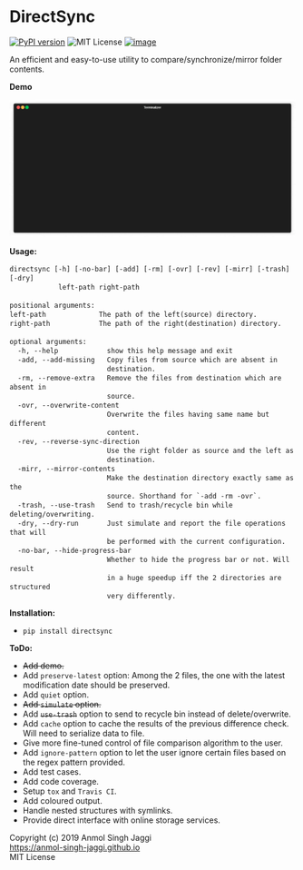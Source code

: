 # DirectSync

[![PyPI version](https://badge.fury.io/py/directsync.svg)](https://badge.fury.io/py/directsync)
![MIT License](https://img.shields.io/badge/license-MIT-green.svg)
[![image](https://img.shields.io/badge/Say%20Thanks-!-1EAEDB.svg)](https://saythanks.io/to/Anmol-Singh-Jaggi)

An efficient and easy-to-use utility to compare/synchronize/mirror folder contents.

**Demo**

![Demo gif](docs/demo.gif)

**Usage:**

    directsync [-h] [-no-bar] [-add] [-rm] [-ovr] [-rev] [-mirr] [-trash] [-dry]
                left-path right-path

    positional arguments:
    left-path             The path of the left(source) directory.
    right-path            The path of the right(destination) directory.

    optional arguments:
      -h, --help            show this help message and exit
      -add, --add-missing   Copy files from source which are absent in
                            destination.
      -rm, --remove-extra   Remove the files from destination which are absent in
                            source.
      -ovr, --overwrite-content
                            Overwrite the files having same name but different
                            content.
      -rev, --reverse-sync-direction
                            Use the right folder as source and the left as
                            destination.
      -mirr, --mirror-contents
                            Make the destination directory exactly same as the
                            source. Shorthand for `-add -rm -ovr`.
      -trash, --use-trash   Send to trash/recycle bin while deleting/overwriting.
      -dry, --dry-run       Just simulate and report the file operations that will
                            be performed with the current configuration.
      -no-bar, --hide-progress-bar
                            Whether to hide the progress bar or not. Will result
                            in a huge speedup iff the 2 directories are structured
                            very differently.

**Installation:**
 - `pip install directsync`

**ToDo:**
 - ~~Add demo.~~
 - Add `preserve-latest` option: Among the 2 files, the one with the latest modification date should be preserved.
 - Add `quiet` option.
 - ~~Add `simulate` option.~~
 - Add ~~`use-trash`~~ option to send to recycle bin instead of delete/overwrite.
 - Add `cache` option to cache the results of the previous difference check. Will need to serialize data to file.
 - Give more fine-tuned control of file comparison algorithm to the user.
 - Add `ignore-pattern` option to let the user ignore certain files based on the regex pattern provided.
 - Add test cases.
 - Add code coverage.
 - Setup `tox` and `Travis CI`.
 - Add coloured output.
 - Handle nested structures with symlinks.
 - Provide direct interface with online storage services.

Copyright (c) 2019 Anmol Singh Jaggi  
https://anmol-singh-jaggi.github.io  
MIT License
